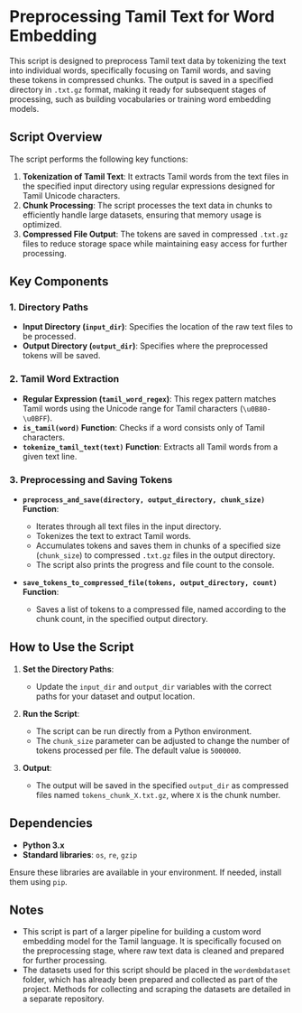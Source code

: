 # Preprocessing Tamil Text for Word Embedding

This script is designed to preprocess Tamil text data by tokenizing the text into individual words, specifically focusing on Tamil words, and saving these tokens in compressed chunks. The output is saved in a specified directory in `.txt.gz` format, making it ready for subsequent stages of processing, such as building vocabularies or training word embedding models.

## Script Overview

The script performs the following key functions:
1. **Tokenization of Tamil Text**: It extracts Tamil words from the text files in the specified input directory using regular expressions designed for Tamil Unicode characters.
2. **Chunk Processing**: The script processes the text data in chunks to efficiently handle large datasets, ensuring that memory usage is optimized.
3. **Compressed File Output**: The tokens are saved in compressed `.txt.gz` files to reduce storage space while maintaining easy access for further processing.

## Key Components

### 1. Directory Paths
- **Input Directory (`input_dir`)**: Specifies the location of the raw text files to be processed.
- **Output Directory (`output_dir`)**: Specifies where the preprocessed tokens will be saved.

### 2. Tamil Word Extraction
- **Regular Expression (`tamil_word_regex`)**: This regex pattern matches Tamil words using the Unicode range for Tamil characters (`\u0B80-\u0BFF`).
- **`is_tamil(word)` Function**: Checks if a word consists only of Tamil characters.
- **`tokenize_tamil_text(text)` Function**: Extracts all Tamil words from a given text line.

### 3. Preprocessing and Saving Tokens
- **`preprocess_and_save(directory, output_directory, chunk_size)` Function**:
  - Iterates through all text files in the input directory.
  - Tokenizes the text to extract Tamil words.
  - Accumulates tokens and saves them in chunks of a specified size (`chunk_size`) to compressed `.txt.gz` files in the output directory.
  - The script also prints the progress and file count to the console.

- **`save_tokens_to_compressed_file(tokens, output_directory, count)` Function**:
  - Saves a list of tokens to a compressed file, named according to the chunk count, in the specified output directory.

## How to Use the Script

1. **Set the Directory Paths**:
   - Update the `input_dir` and `output_dir` variables with the correct paths for your dataset and output location.

2. **Run the Script**:
   - The script can be run directly from a Python environment.
   - The `chunk_size` parameter can be adjusted to change the number of tokens processed per file. The default value is `5000000`.

3. **Output**:
   - The output will be saved in the specified `output_dir` as compressed files named `tokens_chunk_X.txt.gz`, where `X` is the chunk number.

## Dependencies

- **Python 3.x**
- **Standard libraries**: `os`, `re`, `gzip`

Ensure these libraries are available in your environment. If needed, install them using `pip`.

## Notes

- This script is part of a larger pipeline for building a custom word embedding model for the Tamil language. It is specifically focused on the preprocessing stage, where raw text data is cleaned and prepared for further processing.
- The datasets used for this script should be placed in the `wordembdataset` folder, which has already been prepared and collected as part of the project. Methods for collecting and scraping the datasets are detailed in a separate repository.


